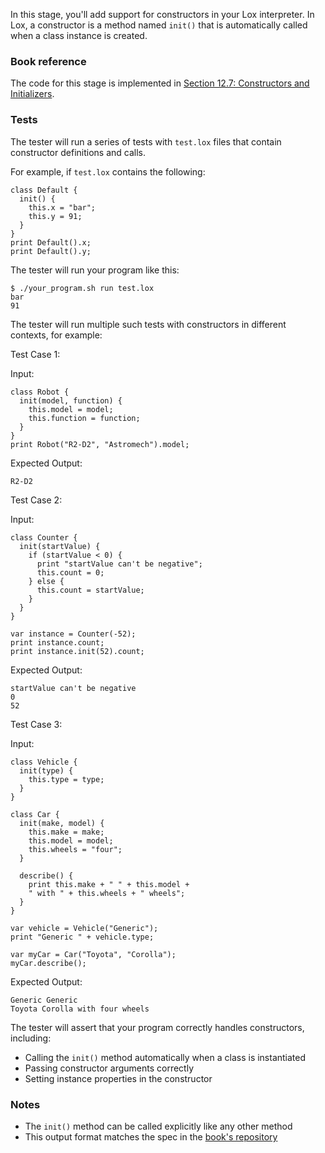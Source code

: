 In this stage, you'll add support for constructors in your Lox interpreter. In Lox, a constructor is a method named `init()` that is automatically called when a class instance is created.

### Book reference

The code for this stage is implemented in [Section 12.7: Constructors and Initializers](https://craftinginterpreters.com/classes.html#constructors-and-initializers).

### Tests

The tester will run a series of tests with `test.lox` files that contain constructor definitions and calls.

For example, if `test.lox` contains the following:

```
class Default {
  init() {
    this.x = "bar";
    this.y = 91;
  }
}
print Default().x;
print Default().y;
```

The tester will run your program like this:

```
$ ./your_program.sh run test.lox
bar
91
```

The tester will run multiple such tests with constructors in different contexts, for example:

Test Case 1:

Input:
```
class Robot {
  init(model, function) {
    this.model = model;
    this.function = function;
  }
}
print Robot("R2-D2", "Astromech").model;
```

Expected Output:
```
R2-D2
```

Test Case 2:

Input:
```
class Counter {
  init(startValue) {
    if (startValue < 0) {
      print "startValue can't be negative";
      this.count = 0;
    } else {
      this.count = startValue;
    }
  }
}

var instance = Counter(-52);
print instance.count;
print instance.init(52).count;
```

Expected Output:
```
startValue can't be negative
0
52
```

Test Case 3:

Input:
```
class Vehicle {
  init(type) {
    this.type = type;
  }
}

class Car {
  init(make, model) {
    this.make = make;
    this.model = model;
    this.wheels = "four";
  }

  describe() {
    print this.make + " " + this.model +
    " with " + this.wheels + " wheels";
  }
}

var vehicle = Vehicle("Generic");
print "Generic " + vehicle.type;

var myCar = Car("Toyota", "Corolla");
myCar.describe();
```

Expected Output:
```
Generic Generic
Toyota Corolla with four wheels
```

The tester will assert that your program correctly handles constructors, including:
- Calling the `init()` method automatically when a class is instantiated
- Passing constructor arguments correctly
- Setting instance properties in the constructor

### Notes

- The `init()` method can be called explicitly like any other method
- This output format matches the spec in the [book's repository](https://github.com/munificent/craftinginterpreters/blob/4a840f70f69c6ddd17cfef4f6964f8e1bcd8c3d4/test/constructor/call_init_early_return.lox)